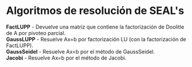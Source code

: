 # Algoritmos de resolución de SEAL's

**FactLUPP** - Devuelve una matriz que contiene la factorización de Doolitle de A por pivoteo parcial.\
**GaussLUPP** - Resuelve Ax=b por factorización LU (con la factorización de FactLUPP).\
**GaussSeidel** - Resuelve Ax=b por el método de GaussSeidel.\
**Jacobi** - Resuelve Ax=b por el método de Jacobi.
